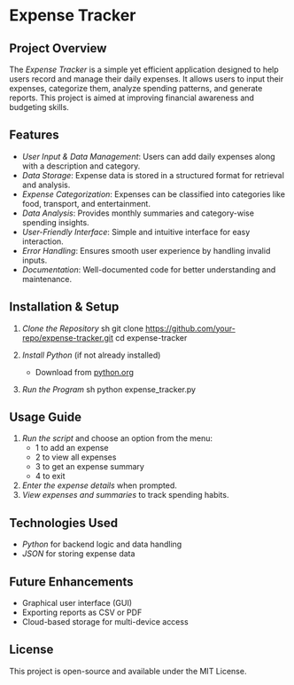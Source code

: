 # Expense Tracker

## Project Overview
The *Expense Tracker* is a simple yet efficient application designed to help users record and manage their daily expenses. It allows users to input their expenses, categorize them, analyze spending patterns, and generate reports. This project is aimed at improving financial awareness and budgeting skills.

## Features
- *User Input & Data Management*: Users can add daily expenses along with a description and category.
- *Data Storage*: Expense data is stored in a structured format for retrieval and analysis.
- *Expense Categorization*: Expenses can be classified into categories like food, transport, and entertainment.
- *Data Analysis*: Provides monthly summaries and category-wise spending insights.
- *User-Friendly Interface*: Simple and intuitive interface for easy interaction.
- *Error Handling*: Ensures smooth user experience by handling invalid inputs.
- *Documentation*: Well-documented code for better understanding and maintenance.

## Installation & Setup
1. *Clone the Repository*
   sh
   git clone https://github.com/your-repo/expense-tracker.git
   cd expense-tracker
   
2. *Install Python* (if not already installed)
   - Download from [python.org](https://www.python.org/downloads/)
3. *Run the Program*
   sh
   python expense_tracker.py
   

## Usage Guide
1. *Run the script* and choose an option from the menu:
   - 1 to add an expense
   - 2 to view all expenses
   - 3 to get an expense summary
   - 4 to exit
2. *Enter the expense details* when prompted.
3. *View expenses and summaries* to track spending habits.

## Technologies Used
- *Python* for backend logic and data handling
- *JSON* for storing expense data

## Future Enhancements
- Graphical user interface (GUI)
- Exporting reports as CSV or PDF
- Cloud-based storage for multi-device access

## License
This project is open-source and available under the MIT License.
